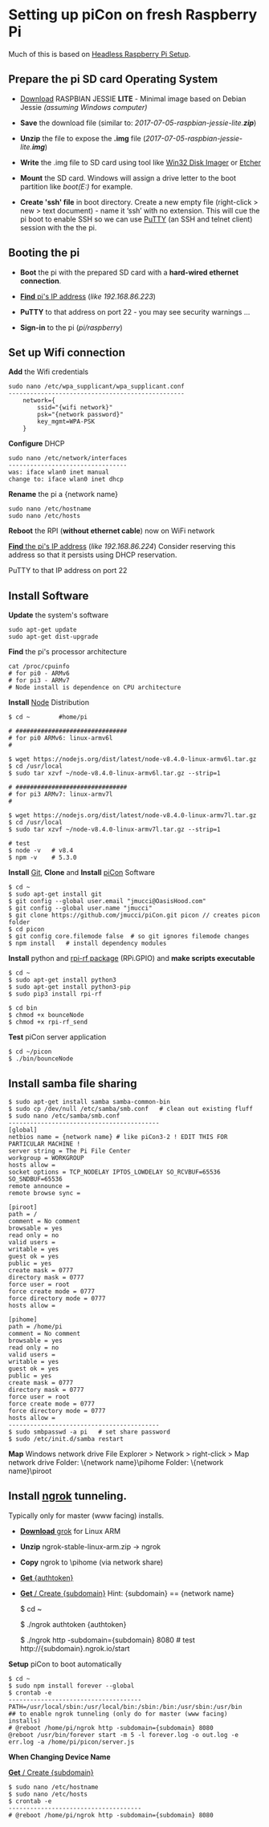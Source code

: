 Setting up piCon on fresh Raspberry Pi
======================================

Much of this is based on [Headless Raspberry Pi Setup](https://hackernoon.com/raspberry-pi-headless-install-462ccabd75d0).

Prepare the pi SD card Operating System
---------------------------------------

- [Download](https://www.raspberrypi.org/downloads/raspbian/) RASPBIAN JESSIE **LITE** - Minimal image based on Debian Jessie *(assuming Windows computer)*

- **Save** the download file (similar to:  *2017-07-05-raspbian-jessie-lite.**zip***)

- **Unzip** the file to expose the **.img** file (*2017-07-05-raspbian-jessie-lite.**img***)


- **Write** the .img file to SD card using tool like [Win32 Disk Imager](https://sourceforge.net/projects/win32diskimager/) or [Etcher](https://etcher.io/)

- **Mount** the SD card.  Windows will assign a drive letter to the boot partition like *boot(E:)* for example.

- **Create 'ssh' file** in boot directory.  Create a new empty file (right-click > new > text document) - name it ‘ssh’ with no extension.  This will cue the pi boot to enable SSH so we can use [PuTTY](http://www.putty.org/) (an SSH and telnet client) session with the the pi. 

Booting the pi
--------------

- **Boot** the pi  with the prepared SD card with a **hard-wired ethernet connection**.

- [**Find**  pi's IP address](https://www.raspberrypi.org/documentation/remote-access/ip-address.md) (*like 192.168.86.223*)

- **PuTTY** to that address on port 22 - you may see security warnings ...

- **Sign-in** to the pi (*pi/raspberry*)

Set up Wifi connection
----------------------

**Add** the Wifi credentials

    sudo nano /etc/wpa_supplicant/wpa_supplicant.conf
    -------------------------------------------------
	    network={
	        ssid="{wifi network}"
	        psk="{network password}"
	        key_mgmt=WPA-PSK
        }

   
   **Configure** DHCP

    sudo nano /etc/network/interfaces
    --------------------------------- 
    was: iface wlan0 inet manual
    change to: iface wlan0 inet dhcp

**Rename** the pi a {network name}

    sudo nano /etc/hostname 
    sudo nano /etc/hosts

**Reboot** the RPI (**without ethernet cable**) now on WiFi network

[**Find** the pi's IP address](https://www.raspberrypi.org/documentation/remote-access/ip-address.md) (*like 192.168.86.224*)
Consider reserving this address so that it persists using DHCP reservation.

PuTTY to that IP address on port 22

Install Software
----------------
 
**Update** the system's software

    sudo apt-get update
    sudo apt-get dist-upgrade


**Find** the pi's processor architecture
	
    cat /proc/cpuinfo
    # for pi0 - ARMv6
    # for pi3 - ARMv7
    # Node install is dependence on CPU architecture

**Install** [Node](https://nodejs.org/dist/latest/) Distribution

    $ cd ~        #home/pi
    
    # ###############################
    # for pi0 ARMv6: linux-armv6l
	# 
	
	$ wget https://nodejs.org/dist/latest/node-v8.4.0-linux-armv6l.tar.gz
    $ cd /usr/local
	$ sudo tar xzvf ~/node-v8.4.0-linux-armv6l.tar.gz --strip=1

    # ###############################
    # for pi3 ARMv7: linux-armv7l
    #
    
    $ wget https://nodejs.org/dist/latest/node-v8.4.0-linux-armv7l.tar.gz
    $ cd /usr/local
    $ sudo tar xzvf ~/node-v8.4.0-linux-armv7l.tar.gz --strip=1
	
	# test
	$ node -v   # v8.4
	$ npm -v    # 5.3.0
	

**Install** [Git](https://nodejs.org/dist/latest/), **Clone** and **Install** [piCon](https://github.com/jmucci/piCon) Software

    $ cd ~
    $ sudo apt-get install git
	$ git config --global user.email "jmucci@OasisHood.com"
	$ git config --global user.name "jmucci"
	$ git clone https://github.com/jmucci/piCon.git picon // creates picon folder
    $ cd picon
    $ git config core.filemode false  # so git ignores filemode changes
    $ npm install   # install dependency modules
    
**Install** python  and [rpi-rf package](https://pypi.python.org/pypi/rpi-rf) (RPi.GPIO) and **make scripts executable**

    $ cd ~
    $ sudo apt-get install python3
    $ sudo apt-get install python3-pip
    $ sudo pip3 install rpi-rf
    
	$ cd bin
	$ chmod +x bounceNode
    $ chmod +x rpi-rf_send
    

**Test** piCon server application

    $ cd ~/picon
    $ ./bin/bounceNode

**Install** samba file sharing
----------------------

    $ sudo apt-get install samba samba-common-bin
	$ sudo cp /dev/null /etc/samba/smb.conf   # clean out existing fluff
	$ sudo nano /etc/samba/smb.conf
	------------------------------------------
	[global]
	netbios name = {network name} # like piCon3-2 ! EDIT THIS FOR PARTICULAR MACHINE !
	server string = The Pi File Center
	workgroup = WORKGROUP
	hosts allow =
	socket options = TCP_NODELAY IPTOS_LOWDELAY SO_RCVBUF=65536 SO_SNDBUF=65536
	remote announce =
	remote browse sync =
	
	[piroot]
	path = /
	comment = No comment
	browsable = yes
	read only = no
	valid users =
	writable = yes
	guest ok = yes
	public = yes
	create mask = 0777
	directory mask = 0777
	force user = root
	force create mode = 0777
	force directory mode = 0777
	hosts allow =
	
	[pihome]
	path = /home/pi
	comment = No comment
	browsable = yes
	read only = no
	valid users =
	writable = yes
	guest ok = yes
	public = yes
	create mask = 0777
	directory mask = 0777
	force user = root
	force create mode = 0777
	force directory mode = 0777
	hosts allow =
	------------------------------------------
	$ sudo smbpasswd -a pi   # set share password
	$ sudo /etc/init.d/samba restart

**Map** Windows network drive
    File Explorer > Network > right-click > Map network drive
    Folder: \\{network name}\pihome
    Folder: \\{network name}\piroot


**Install** [ngrok](httpngrok.com/) tunneling. 
----------------------
Typically only for master (www facing) installs.

- [**Download** grok](https://ngrok.com/download) for Linux ARM 

- **Unzip** ngrok-stable-linux-arm.zip -> ngrok
- **Copy** ngrok to \pihome (via network share)

- [**Get** {authtoken}](https://dashboard.ngrok.com/auth)

- [**Get** / Create {subdomain}](https://dashboard.ngrok.com/reserved) 
Hint: {subdomain} == {network name}


	$ cd ~

	$ ./ngrok authtoken {authtoken}

	$ ./ngrok http -subdomain={subdomain} 8080 # test http://{subdomain}.ngrok.io/start


**Setup** piCon to boot automatically 

    $ cd ~
    $ sudo npm install forever --global
    $ crontab -e
    -------------------------------------
	PATH=/usr/local/sbin:/usr/local/bin:/sbin:/bin:/usr/sbin:/usr/bin
    ## to enable ngrok tunneling (only do for master (www facing) installs)
    # @reboot /home/pi/ngrok http -subdomain={subdomain} 8080
    @reboot /usr/bin/forever start -m 5 -l forever.log -o out.log -e err.log -a /home/pi/picon/server.js


**When Changing Device Name** 

[**Get** / Create {subdomain}](https://dashboard.ngrok.com/reserved) 

    $ sudo nano /etc/hostname 
    $ sudo nano /etc/hosts
	$ crontab -e
    -------------------------------------
    # @reboot /home/pi/ngrok http -subdomain={subdomain} 8080